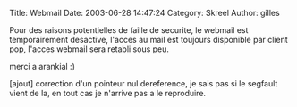 Title: Webmail
Date: 2003-06-28 14:47:24
Category: Skreel
Author: gilles

Pour des raisons potentielles de faille de securite, le webmail est temporairement desactive, l'acces au mail est toujours disponible par client pop, l'acces webmail sera retabli sous peu.

merci a arankial :)

[ajout]
correction d'un pointeur nul dereference, je sais pas si le segfault vient de la, en tout cas je n'arrive pas a le reproduire.